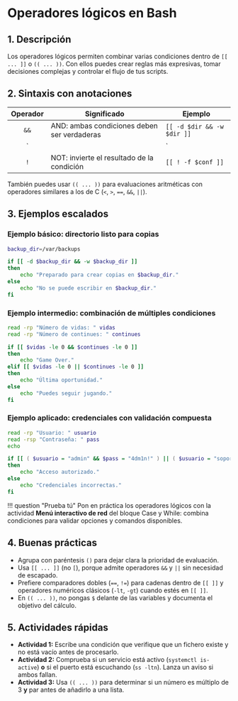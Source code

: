 # Operadores lógicos en Bash

## 1. Descripción

Los operadores lógicos permiten combinar varias condiciones dentro de `[[ ... ]]` o `(( ... ))`. Con ellos puedes crear reglas más expresivas, tomar decisiones complejas y controlar el flujo de tus scripts.

## 2. Sintaxis con anotaciones

| Operador | Significado                                        | Ejemplo |
| :------: | -------------------------------------------------- | ------- |
| `&&`     | AND: ambas condiciones deben ser verdaderas        | `[[ -d $dir && -w $dir ]]` |
| `||`     | OR: al menos una condición debe ser verdadera      | `[[ $rol = "admin" || $rol = "operador" ]]` |
| `!`      | NOT: invierte el resultado de la condición         | `[[ ! -f $conf ]]` |

También puedes usar `(( ... ))` para evaluaciones aritméticas con operadores similares a los de C (`<`, `>`, `==`, `&&`, `||`).

## 3. Ejemplos escalados

### Ejemplo básico: directorio listo para copias

```bash
backup_dir=/var/backups

if [[ -d $backup_dir && -w $backup_dir ]]
then
    echo "Preparado para crear copias en $backup_dir."
else
    echo "No se puede escribir en $backup_dir."
fi
```

### Ejemplo intermedio: combinación de múltiples condiciones

```bash
read -rp "Número de vidas: " vidas
read -rp "Número de continues: " continues

if [[ $vidas -le 0 && $continues -le 0 ]]
then
    echo "Game Over."
elif [[ $vidas -le 0 || $continues -le 0 ]]
then
    echo "Última oportunidad."
else
    echo "Puedes seguir jugando."
fi
```

### Ejemplo aplicado: credenciales con validación compuesta

```bash
read -rp "Usuario: " usuario
read -rsp "Contraseña: " pass
echo

if [[ ( $usuario = "admin" && $pass = "4dm1n!" ) || ( $usuario = "soporte" && $pass = "s0p0rt3" ) ]]
then
    echo "Acceso autorizado."
else
    echo "Credenciales incorrectas."
fi
```

!!! question "Prueba tú"
    Pon en práctica los operadores lógicos con la actividad **Menú interactivo de red** del bloque Case y While: combina condiciones para validar opciones y comandos disponibles.

## 4. Buenas prácticas

- Agrupa con paréntesis `()` para dejar clara la prioridad de evaluación.
- Usa `[[ ... ]]` (no `[`), porque admite operadores `&&` y `||` sin necesidad de escapado.
- Prefiere comparadores dobles (`==`, `!=`) para cadenas dentro de `[[ ]]` y operadores numéricos clásicos (`-lt`, `-gt`) cuando estés en `[[ ]]`.
- En `(( ... ))`, no pongas `$` delante de las variables y documenta el objetivo del cálculo.

## 5. Actividades rápidas

- **Actividad 1:** Escribe una condición que verifique que un fichero existe y no está vacío antes de procesarlo.
- **Actividad 2:** Comprueba si un servicio está activo (`systemctl is-active`) **o** si el puerto está escuchando (`ss -ltn`). Lanza un aviso si ambos fallan.
- **Actividad 3:** Usa `(( ... ))` para determinar si un número es múltiplo de 3 **y** par antes de añadirlo a una lista.
